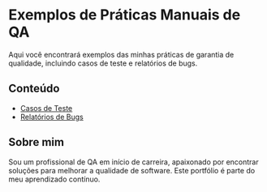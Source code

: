 # Exemplos de Práticas Manuais de QA  

Aqui você encontrará exemplos das minhas práticas de garantia de qualidade, incluindo casos de teste e relatórios de bugs.  

## Conteúdo  
- [Casos de Teste](./TestCases)  
- [Relatórios de Bugs](./BugReports)  

## Sobre mim  
Sou um profissional de QA em início de carreira, apaixonado por encontrar soluções para melhorar a qualidade de software. Este portfólio é parte do meu aprendizado contínuo.  
